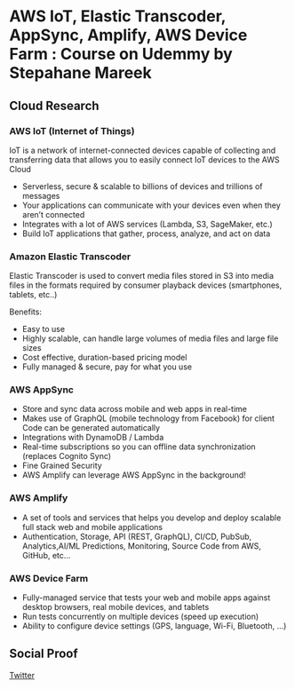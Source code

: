
# AWS IoT, Elastic Transcoder, AppSync, Amplify, AWS Device Farm : Course on Udemmy by Stepahane Mareek


## Cloud Research
### AWS IoT (Internet of Things)
IoT is a network of internet-connected devices capable of collecting and transferring data that allows you to easily connect IoT devices to the AWS Cloud
- Serverless, secure & scalable to billions of devices and trillions of messages
- Your applications can communicate with your devices even when they aren’t connected
- Integrates with a lot of AWS services (Lambda, S3, SageMaker, etc.)
- Build IoT applications that gather, process, analyze, and act on data

### Amazon Elastic Transcoder
Elastic Transcoder is used to convert media files stored in S3 into media files in the formats required by consumer playback devices (smartphones, tablets, etc..)

Benefits:
- Easy to use
- Highly scalable, can handle large volumes of media files and large file sizes
- Cost effective, duration-based pricing model
- Fully managed & secure, pay for what you use


### AWS AppSync
- Store and sync data across mobile and web apps in real-time
- Makes use of GraphQL (mobile technology from Facebook)  for client Code can be generated automatically
- Integrations with DynamoDB / Lambda
- Real-time subscriptions so you can offline data synchronization (replaces Cognito Sync)
- Fine Grained Security
- AWS Amplify can leverage AWS AppSync in the background!

### AWS Amplify 
- A set of tools and services that helps you develop and deploy scalable full stack web and mobile applications
- Authentication, Storage, API (REST, GraphQL), CI/CD, PubSub, Analytics,AI/ML Predictions, Monitoring, Source Code from AWS, GitHub, etc…

### AWS Device Farm
- Fully-managed service that tests your web and mobile apps against desktop browsers, real mobile devices, and tablets
- Run tests concurrently on multiple devices (speed up execution)
- Ability to configure device settings (GPS, language, Wi-Fi, Bluetooth, …)

## Social Proof

[Twitter](https://twitter.com/tiaradwim1306/status/1629666569667366913)
